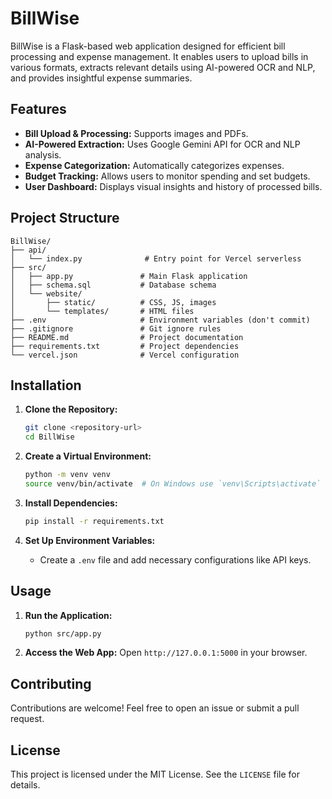 # BillWise

BillWise is a Flask-based web application designed for efficient bill processing and expense management. It enables users to upload bills in various formats, extracts relevant details using AI-powered OCR and NLP, and provides insightful expense summaries.

## Features
- **Bill Upload & Processing:** Supports images and PDFs.
- **AI-Powered Extraction:** Uses Google Gemini API for OCR and NLP analysis.
- **Expense Categorization:** Automatically categorizes expenses.
- **Budget Tracking:** Allows users to monitor spending and set budgets.
- **User Dashboard:** Displays visual insights and history of processed bills.

## Project Structure

```
BillWise/
├── api/
│   └── index.py              # Entry point for Vercel serverless
├── src/
│   ├── app.py               # Main Flask application
│   ├── schema.sql           # Database schema
│   └── website/
│       ├── static/          # CSS, JS, images
│       └── templates/       # HTML files
├── .env                     # Environment variables (don't commit)
├── .gitignore               # Git ignore rules
├── README.md                # Project documentation
├── requirements.txt         # Project dependencies
└── vercel.json              # Vercel configuration
```

## Installation

1. **Clone the Repository:**
   ```sh
   git clone <repository-url>
   cd BillWise
   ```

2. **Create a Virtual Environment:**
   ```sh
   python -m venv venv
   source venv/bin/activate  # On Windows use `venv\Scripts\activate`
   ```

3. **Install Dependencies:**
   ```sh
   pip install -r requirements.txt
   ```

4. **Set Up Environment Variables:**
   - Create a `.env` file and add necessary configurations like API keys.

## Usage

1. **Run the Application:**
   ```sh
   python src/app.py
   ```

2. **Access the Web App:**
   Open `http://127.0.0.1:5000` in your browser.

## Contributing

Contributions are welcome! Feel free to open an issue or submit a pull request.

## License

This project is licensed under the MIT License. See the `LICENSE` file for details.

